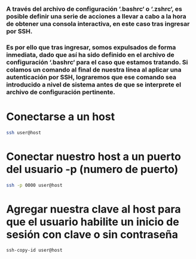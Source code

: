 ### A través del archivo de configuración ‘.bashrc‘ o ‘.zshrc‘, es posible definir una serie de acciones a llevar a cabo a la hora de obtener una consola interactiva, en este caso tras ingresar por SSH.

### Es por ello que tras ingresar, somos expulsados de forma inmediata, dado que así ha sido definido en el archivo de configuración ‘.bashrc‘ para el caso que estamos tratando. Si colamos un comando al final de nuestra línea al aplicar una autenticación por SSH, lograremos que ese comando sea introducido a nivel de sistema antes de que se interprete el archivo de configuración pertinente.

# Conectarse a un host

```bash
ssh user@host 
```

# Conectar nuestro host a un puerto del usuario -p (numero de puerto)

```bash
ssh -p 0000 user@host
```

# Agregar nuestra clave al host para que el usuario habilite un inicio de sesión con clave o sin contraseña
```bash
ssh-copy-id user@host
```
